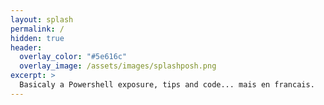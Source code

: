 ```yaml
---
layout: splash
permalink: /
hidden: true
header:
  overlay_color: "#5e616c"
  overlay_image: /assets/images/splashposh.png
excerpt: >
  Basicaly a Powershell exposure, tips and code... mais en francais.
---
```

